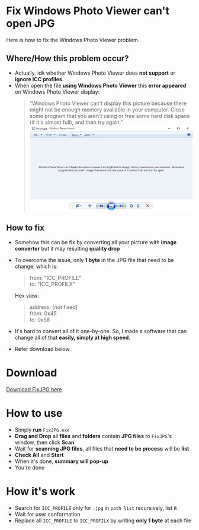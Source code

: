 # Fix Windows Photo Viewer can't open JPG
Here is how to fix the Windows Photo Viewer problem.
 ## Where/How this problem occur?
  - Actually, idk whether Windows Photo Viewer does **not support** or **ignore ICC profiles**.
  - When open the file **using Windows Photo Viewer** this **error appeared** on Windows Photo Viewer display:
    > "Windows Photo Viewer can't display this picture because there might not be enough memory available in your computer. Close some program that you aren't using or free some hard disk space (if it's almost full), and then try again."
    ![Windows Photo Viewer's error image](wpv.png)
 ## How to fix
  - Somehow this can be fix by converting all your picture with **image converter** but it may resulting **quality drop**
  - To overcome the issue, only **1 byte** in the JPG file that need to be change, which is:
    > from: "ICC_PROFILE"\
    > to: "ICC_PROFILX"

    Hex view:
    > address: [not fixed]\
    > from: 0x45\
    > to: 0x58
  - It's hard to convert all of it one-by-one. So, I made a software that can change all of that **easily, simply at high speed**.
  - Refer download below

# Download
  [Download FixJPG here](https://github.com/Zigatronz/Fix-Windows-Photo-Viewer-can-t-open-JPG/releases/tag/v1.3)

# How to use
 - Simply **run** `FixJPG.exe`
 - **Drag and Drop** all **files** and **folders** contain **JPG files** to `FixJPG`'s window, then click **Scan**
 - Wait for **scanning JPG files**, all files that **need to be process** will be **list**
 - **Check All** and **Start**
 - When it's done, **summary will pop-up**
 - You're done

 # How it's work
 - Search for `ICC_PROFILE` only for `.jpg` in `path list` recursively, list it
 - Wait for user conformation
 - Replace all `ICC_PROFILE` to `ICC_PROFILX` by writing **only 1 byte** at each file